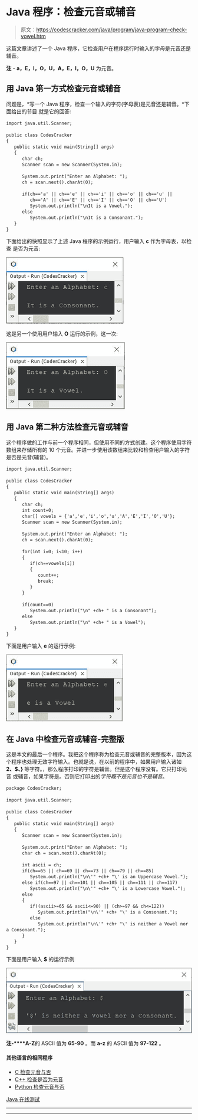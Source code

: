 # Java 程序：检查元音或辅音

> 原文：<https://codescracker.com/java/program/java-program-check-vowel.htm>

这篇文章讲述了一个 Java 程序，它检查用户在程序运行时输入的字母是元音还是辅音。

**注** - **a，E，I，O，U，A，E，I，O，U** 为元音。

## 用 Java 第一方式检查元音或辅音

问题是，*写一个 Java 程序，检查一个输入的字符(字母表)是元音还是辅音。*下面给出的节目 就是它的回答:

```
import java.util.Scanner;

public class CodesCracker
{
   public static void main(String[] args)
   {
      char ch;
      Scanner scan = new Scanner(System.in);

      System.out.print("Enter an Alphabet: ");
      ch = scan.next().charAt(0);

      if(ch=='a' || ch=='e' || ch=='i' || ch=='o' || ch=='u' ||
         ch=='A' || ch=='E' || ch=='I' || ch=='O' || ch=='U')
         System.out.println("\nIt is a Vowel.");
      else
         System.out.println("\nIt is a Consonant.");
   }
}
```

下面给出的快照显示了上述 Java 程序的示例运行，用户输入 **c** 作为字母表，以检查 是否为元音:

![Java Program check vowel](img/97269ba4f902364106d4bff2951080fc.png)

这是另一个使用用户输入 **O** 运行的示例，这一次:

![java check vowel or not](img/a031a7837b8d8bb5a2b2d89effe0cf75.png)

## 用 Java 第二种方法检查元音或辅音

这个程序做的工作与前一个程序相同，但使用不同的方式创建。这个程序使用字符数组来存储所有的 10 个元音。并进一步使用该数组来比较和检查用户输入的字符是否是元音(辅音)。

```
import java.util.Scanner;

public class CodesCracker
{
   public static void main(String[] args)
   {
      char ch;
      int count=0;
      char[] vowels = {'a','e','i','o','u','A','E','I','O','U'};
      Scanner scan = new Scanner(System.in);

      System.out.print("Enter an Alphabet: ");
      ch = scan.next().charAt(0);

      for(int i=0; i<10; i++)
      {
         if(ch==vowels[i])
         {
            count++;
            break;
         }
      }

      if(count==0)
         System.out.println("\n" +ch+ " is a Consonant");
      else
         System.out.println("\n" +ch+ " is a Vowel");
   }
}
```

下面是用户输入 **e** 的运行示例:

![check vowel in java program](img/5179301441aaf81bc1e5a6c8896d07b0.png)

## 在 Java 中检查元音或辅音-完整版

这是本文的最后一个程序。我把这个程序称为检查元音或辅音的完整版本，因为这个程序也处理无效字符输入。也就是说，在以前的程序中，如果用户输入诸如 **2、$、}** 等字符。，那么程序打印的字符是辅音。但是这个程序没有。它只打印元音 或辅音，如果字符是。否则它打印出的*字符既不是元音也不是辅音*。

```
package CodesCracker;

import java.util.Scanner;

public class CodesCracker
{
   public static void main(String[] args)
   {
      Scanner scan = new Scanner(System.in);

      System.out.print("Enter an Alphabet: ");
      char ch = scan.next().charAt(0);

      int ascii = ch;
      if(ch==65 || ch==69 || ch==73 || ch==79 || ch==85)
         System.out.println("\n\'" +ch+ "\' is an Uppercase Vowel.");
      else if(ch==97 || ch==101 || ch==105 || ch==111 || ch==117)
         System.out.println("\n\'" +ch+ "\' is a Lowercase Vowel.");
      else
      {
         if((ascii>=65 && ascii<=90) || (ch>=97 && ch<=122))
            System.out.println("\n\'" +ch+ "\' is a Consonant.");
         else
            System.out.println("\n\'" +ch+ "\' is neither a Vowel nor a Consonant.");
      }
   }
}
```

下面是用户输入 **$** 的运行示例

![java check vowel or consonant](img/0d9f1bcd0804a6ce8a495dcab75f1d2d.png)

**注-****A-Z**的 ASCII 值为 **65-90** 。而 **a-z** 的 ASCII 值为 **97-122** 。

#### 其他语言的相同程序

*   [C 检查元音与否](/c/program/c-program-check-vowel.htm)
*   [C++ 检查是否为元音](/cpp/program/cpp-program-check-vowel.htm)
*   [Python 检查元音与否](/python/program/python-program-check-vowel.htm)

[Java 在线测试](/exam/showtest.php?subid=1)

* * *

* * *